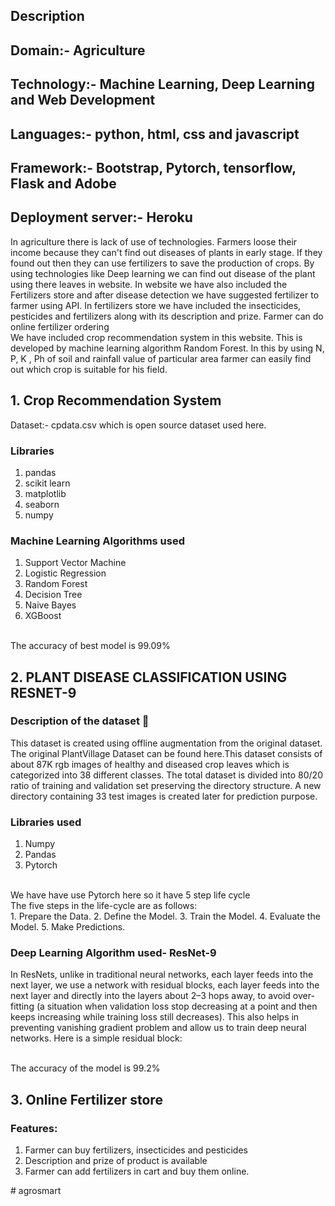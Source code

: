 

## Description

## Domain:- Agriculture
## Technology:- Machine Learning, Deep Learning and Web Development
## Languages:- python, html, css and javascript
## Framework:- Bootstrap, Pytorch, tensorflow, Flask and Adobe
## Deployment server:- Heroku

In agriculture there is lack of use of technologies. Farmers loose their income because they can't find out diseases of plants in early stage. If they found out then they can use fertilizers to save the production of crops. By using technologies like Deep learning we can find out disease of the plant using there leaves in website. In website we have also included the Fertilizers store and after disease detection we have suggested fertilizer to farmer using API. In fertilizers store we have included the insecticides, pesticides and fertilizers along with its description and prize. Farmer can do online fertilizer ordering
<br/>
We have included crop recommendation system in this website. This is developed by machine learning algorithm Random Forest. In this by using N, P, K , Ph of soil and rainfall value of particular area farmer can easily find out which crop is suitable for his field.

## 1. Crop Recommendation System
Dataset:- cpdata.csv which is open source dataset used here.
### Libraries
1. pandas
2. scikit learn
3. matplotlib
4. seaborn
5. numpy
### Machine Learning Algorithms used
1. Support Vector Machine
2. Logistic Regression
3. Random Forest 
4. Decision Tree
5. Naive Bayes
6. XGBoost

<br/>
The accuracy of best model is 99.09%
<br/>

## 2. PLANT DISEASE CLASSIFICATION USING RESNET-9 
### **Description of the dataset 📝**
This dataset is created using offline augmentation from the original dataset. The original PlantVillage Dataset can be found here.This dataset consists of about 87K rgb images of healthy and diseased crop leaves which is categorized into 38 different classes. The total dataset is divided into 80/20 ratio of training and validation set preserving the directory structure. A new directory containing 33 test images is created later for prediction purpose.<br/>
### Libraries used
1. Numpy
2. Pandas 
3. Pytorch
<br/>
We have have use Pytorch here so it have 5 step life cycle<br/>
The five steps in the life-cycle are as follows:<br/>
1. Prepare the Data.
2. Define the Model.
3. Train the Model.
4. Evaluate the Model.
5. Make Predictions.

### Deep Learning Algorithm used- ResNet-9
In ResNets, unlike in traditional neural networks, each layer feeds into the next layer, we use a network with residual blocks, each layer feeds into the next layer and directly into the layers about 2–3 hops away, to avoid over-fitting (a situation when validation loss stop decreasing at a point and then keeps increasing while training loss still decreases). This also helps in preventing vanishing gradient problem and allow us to train deep neural networks. Here is a simple residual block:
<br/>

<br/>
The accuracy of the model is 99.2%



## 3. Online Fertilizer store
### Features:
1. Farmer can buy fertilizers, insecticides and pesticides
2. Description and prize of product is available
3. Farmer can add fertilizers in cart and buy them online.






#   a g r o s m a r t  
 
